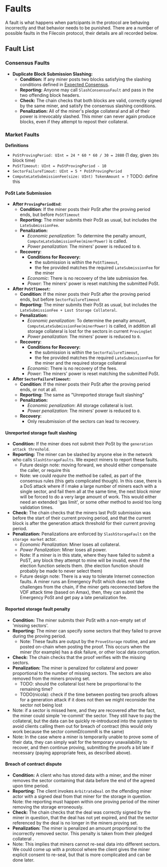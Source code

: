 # Faults

A fault is what happens when partcipants in the protocol are behaving incorrectly and that behavior needs to be punished. There are a number of possible faults in the Filecoin protocol, their details are all recorded below.

## Fault List

### Consensus Faults

- **Duplicate Block Submission Slashing:**
  - **Condition:** If any miner posts two blocks satisfying the slashing conditions defined in [Expected Consensus](expected-consensus.md).
  - **Reporting:** Anyone may call `SlashConsensusFault` and pass in the two offending block headers.
  - **Check:** The chain checks that both blocks are valid, correctly signed by the same miner, and satisfy the consensus slashing conditions.
  - **Penalization:** All of the miner's pledge collateral and all of their power is irrevocably slashed. This miner can never again produce blocks, even if they attempt to repost their collateral.

### Market Faults


**Definitions**

- `PoStProvingPeriod: UInt = 24 * 60 * 60 / 30 = 2880` (1 day, given `30s` block time)
- `PoStTimeout: UInt = PoStProvingPeriod - 10  `
- `SectorFailureTimout: UInt = 5 * PoStProvingPeriod`
- `ComputeLateSubmissionFee(size: UInt) TokenAmount = ?` TODO: define this


#### PoSt Late Submission

- **After `ProvingPeriodEnd`:**
  - **Condition**: If the miner posts their PoSt after the proving period ends, but before `PoStTimeout`
  - **Reporting:** The miner submits their PoSt as usual, but includes the `LateSubmissionFee`.
  - **Penalization:**
    - *Economic penalization*: To determine the penalty amount, `ComputeLateSubmissionFee(minerPower)` is called.
    - *Power penalization*: The miners' power is reduced to `0`.
  - **Recovery**:
    - **Conditions for Recovery:**
      - the submission is within the `PoStTimeout`,
      - the fee provided matches the required `LateSubmissionFee` for the miner
    - *Economic*: There is no recovery of the late submission fee.
    - *Power*: The miners' power is reset matching the submitted PoSt.
- **After `PoStTimeout`:**
  - **Condition**: If the miner posts their PoSt after the proving period ends, but before `SectorFailureTimeout`
  - **Reporting:** The miner submits their PoSt as usual, but includes the `LateSubmissionFee + Lost Storage Collateral`.
  - **Penalization:**
    - *Economic penalization*: To determine the penalty amount, `ComputeLateSubmissionFee(minerPower)` is called, in addition all storage collateral is lost for the sectors in current `ProvingSet`
    - *Power penalization*: The miners' power is reduced to `0`.
  - **Recovery**:
    - **Conditions for Recovery:**
      - the submission is within the `SectorFailureTimeout`,
      - the fee provided matches the required `LateSubmissionFee` for the miner and the required storage collateral
    - *Economic*: There is no recovery of the fees.
    - *Power*: The miners' power is reset matching the submitted PoSt.
- **After `SectorFailureTimeout`:**
  - **Condition**: If the miner posts their PoSt after the proving period ends, or not at all.
  - **Reporting:** The same as "Unreported storage fault slashing"
  - **Penalization:**
    - *Economic penalization*: All storage collateral is lost.
    - *Power penalization*: The miners' power is reduced to `0`.
  - **Recovery**:
    - Only resubmission of the sectors can lead to recovery.

#### Unreported storage fault slashing

- **Condition:** If the miner does not submit their PoSt by the `generation attack threshold`.
- **Reporting:** The miner can be slashed by anyone else in the network who calls `SlashStorageFaults`. We expect miners to report these faults.
  - Future design note: moving forward, we should either compensate the caller, or require this
  - Note: we could *require* the method be called, as part of the consensus rules (this gets complicated though). In this case, there is a DoS attack where if I make a large number of miners each with a single sector, and fail them all at the same time, the next block miner will be forced to do a very large amount of work. This would either need an extended 'gas limit', or some other method to avoid too long validation times.
- **Check:** The chain checks that the miners last PoSt submission was before the start of their current proving period, and that the current block is after the generation attack threshold for their current proving period.
- **Penalization:** Penalizations are enforced by `SlashStorageFault` on the `storage market` actor.
  - *Economic Penalization*: Miner loses all collateral.
  - *Power Penalization*: Miner loses all power.
  - Note: If a miner is in this state, where they have failed to submit a PoST, any block they attempt to mine will be invalid, even if the election function selects them. (the election function should probably be made to never select them)
  - Future design note: There is a way to tolerate Internet connection faults. A miner runs an Emergency PoSt which does not take challenges from the chain, if the miner gets reconnected before the VDF attack time (based on Amax), then, they can submit the Emergency PoSt and get pay a late penalization fee.

#### Reported storage fault penalty

- **Condition:** The miner submits their PoSt with a non-empty set of 'missing sectors'.
- **Reporting:** The miner can specify some sectors that they failed to prove during the proving period.
  - Note: These faults are output by the `ProveStorage` routine, and are posted on-chain when posting the proof. This occurs when the miner (for example) has a disk failure, or other local data corruption.
- **Check:** The chain checks that the proof verifies with the missing sectors.
- **Penalization:** The miner is penalized for collateral and power proportional to the number of missing sectors. The sectors are also removed from the miners proving set.
  - TODO: should the collateral lost here be proportional to the remaining time?
  - TODO(nicola): check if the time between posting two proofs allows for a generation attack if it does not then we might reconsider the sector not being lost
- Note: if a sector is missed here, and they are recovered after the fact, the miner could simple 're-commit' the sector. They still have to pay the collateral, but the data can be quickly re-introduced into the system to avoid clients calling them out for breach of contract (this would only work because the sector commD/commR is the same)
- Note: In the case where a miner is temporarily unable to prove some of their data, they can simply wait for the temporary unavailability to recover, and then continue proving, submitting the proofs a bit late if necessary (paying appropriate fees, as described above).



#### Breach of contract dispute

- **Condition:** A client who has stored data with a miner, and the miner removes the sector containing that data before the end of the agreed upon time period.
- **Reporting:** The client invokes `ArbitrateDeal` on the offending miner actor with a signed deal from that miner for the storage in question. Note: the reporting must happen within one proving period of the miner removing the storage erroneously.
- **Check:** The chain checks that the deal was correctly signed by the miner in question, that the deal has not yet expired, and that the sector referenced by the deal is no longer in the miners proving set.
- **Penalization:** The miner is penalized an amount proportional to the incorrectly removed sector. This penalty is taken from their pledged collateral .
- Note: This implies that miners cannot re-seal data into different sectors. We could come up with a protocol where the client gives the miner explicit consent to re-seal, but that is more complicated and can be done later.
